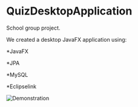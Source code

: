 # QuizDesktopApplication

School group project.


We created a desktop JavaFX application using:

*JavaFX

*JPA

*MySQL

*Eclipselink

![Demonstration](https://github.com/AEkman/QuizDesktopApplication/blob/master/Quiz%20Desktop%20Application%20Demo.jpg)
